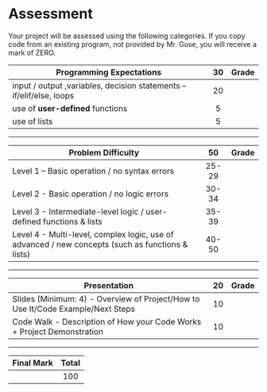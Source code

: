 # Assessment

Your project will be assessed using the following categories.  If you copy code from an existing program, not provided by Mr. Guse, you will receive a mark of ZERO.

|Programming Expectations|**30**|Grade|
|---|:---:|---|
|input / output ,variables, decision statements – if/elif/else, loops| 20 | |
|use of **user-defined** functions| 5 | |
|use of lists| 5 | |

---

|Problem Difficulty|**50**|Grade |
|---|:---:|---|
|Level 1 – Basic operation / no syntax errors |25-29 | |
|Level 2 - Basic operation / no logic errors | 30-34| |
|Level 3 - Intermediate-level logic / user-defined functions & lists| 35-39| |
|Level 4 - Multi-level, complex logic, use of advanced / new concepts (such as functions & lists)| 40-50| |
 
---

|Presentation|**20**|Grade|
|---|:---:|---|
|Slides (Minimum: 4) - Overview of Project/How to Use It/Code Example/Next Steps| 10 |
|Code Walk - Description of How your Code Works + Project Demonstration| 10 |

---

|Final Mark|Total|
|---|:---:|
|   | 100 |
